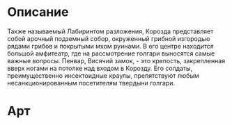 # Описание
Также называемый Лабиринтом разложения, Корозда представляет собой арочный
подземный собор, окруженный грибной изгородью
рядами грибов и покрытыми мхом руинами. В его центре находится большой амфитеатр, где на рассмотрение голгари выносятся самые важные вопросы. Пенвар, Висячий замок, - это крепость, закрепленная вверх ногами на потолке над входом в Корозду. Его солдаты, преимущественно инсектоидные краулы, препятствуют любым несанкционированным посетителям твердыни голгари.
# Арт
